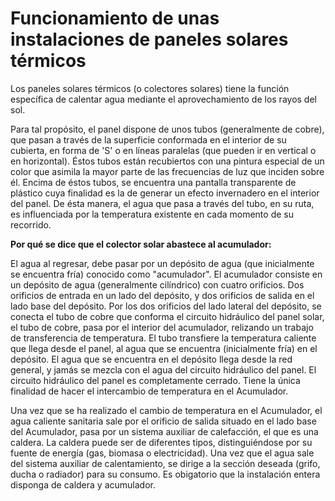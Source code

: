# Funcionamiento de unas instalaciones de paneles solares térmicos

Los paneles solares térmicos (o colectores solares) tiene la función específica de calentar agua mediante
el aprovechamiento de los rayos del sol.

Para tal propósito, el panel dispone de unos tubos (generalmente de cobre), que pasan a través de la superficie
conformada en el interior de su cubierta, en forma de 'S' o en líneas paralelas (que pueden ir en vertical o en horizontal).
Éstos tubos están recubiertos con una pintura especial de un color que asimila la mayor parte de las frecuencias de luz
que inciden sobre él.
Encima de éstos tubos, se encuentra una pantalla transparente de plástico cuya finalidad es la de generar un efecto
invernadero en el interior del panel. De ésta manera, el agua que pasa a través del tubo, en su ruta, es 
influenciada por la temperatura existente en cada momento de su recorrido.


__Por qué se dice que el colector solar abastece al acumulador:__

<a name="acumu">El agua</a> al regresar, debe pasar por un depósito de agua (que inicialmente se encuentra fría) conocido como "acumulador".
El acumulador consiste en un depósito de agua (generalmente cilíndrico) con cuatro orificios. Dos orificios de entrada en un 
lado del depósito, y dos orificios de salida en el lado base del depósito.
Por los dos orificios del lado lateral del depósito, se conecta el tubo de cobre que conforma el circuito hidráulico del 
panel solar, el tubo de cobre, pasa por el interior del acumulador, relizando un trabajo de transferencia de temperatura.
El tubo transfiere la temperatura caliente que llega desde el panel, al agua que se encuentra (inicialmente fría) en el
depósito. El agua que se encuentra en el depósito llega desde la red general, y jamás se mezcla con el agua del circuito
hidráulico del panel. El circuito hidráulico del panel es completamente cerrado. Tiene la única finalidad de hacer
el intercambio de temperatura en el Acumulador.

Una vez que se ha realizado el cambio de temperatura en el Acumulador, el agua caliente sanitaria sale por el orificio
de salida situado en el lado base del Acumulador, pasa por un sistema auxiliar de calefacción, el que es una
caldera. La caldera puede ser de diferentes tipos, distinguiéndose por su fuente de energía (gas, biomasa o electricidad).
Una vez que el agua sale del sistema auxiliar de calentamiento, se dirige a la sección deseada (grifo, ducha o radiador)
para su consumo.
Es obigatorio que la instalación entera disponga de caldera y acumulador.
